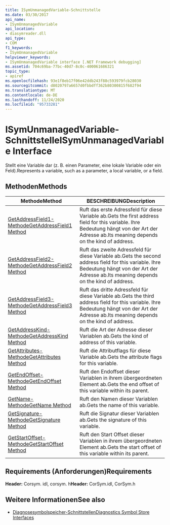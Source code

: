 ```yaml
---
title: ISymUnmanagedVariable-Schnittstelle
ms.date: 03/30/2017
api_name:
- ISymUnmanagedVariable
api_location:
- diasymreader.dll
api_type:
- COM
f1_keywords:
- ISymUnmanagedVariable
helpviewer_keywords:
- ISymUnmanagedVariable interface [.NET Framework debugging]
ms.assetid: 704c69ba-77bc-40d7-8c0c-400061686321
topic_type:
- apiref
ms.openlocfilehash: 93e1f8eb17f06e42ddb243f88c593979fcb28030
ms.sourcegitcommit: d8020797a6657d0fbbdff362b80300815f682f94
ms.translationtype: MT
ms.contentlocale: de-DE
ms.lasthandoff: 11/24/2020
ms.locfileid: "95733281"
---
```

# <a name="isymunmanagedvariable-interface"></a><span data-ttu-id="3ba3e-102">ISymUnmanagedVariable-Schnittstelle</span><span class="sxs-lookup"><span data-stu-id="3ba3e-102">ISymUnmanagedVariable Interface</span></span>

<span data-ttu-id="3ba3e-103">Stellt eine Variable dar (z. B. einen Parameter, eine lokale Variable oder ein Feld).</span><span class="sxs-lookup"><span data-stu-id="3ba3e-103">Represents a variable, such as a parameter, a local variable, or a field.</span></span>  
  
## <a name="methods"></a><span data-ttu-id="3ba3e-104">Methoden</span><span class="sxs-lookup"><span data-stu-id="3ba3e-104">Methods</span></span>  
  
|<span data-ttu-id="3ba3e-105">Methode</span><span class="sxs-lookup"><span data-stu-id="3ba3e-105">Method</span></span>|<span data-ttu-id="3ba3e-106">BESCHREIBUNG</span><span class="sxs-lookup"><span data-stu-id="3ba3e-106">Description</span></span>|  
|------------|-----------------|  
|[<span data-ttu-id="3ba3e-107">GetAddressField1-Methode</span><span class="sxs-lookup"><span data-stu-id="3ba3e-107">GetAddressField1 Method</span></span>](isymunmanagedvariable-getaddressfield1-method.md)|<span data-ttu-id="3ba3e-108">Ruft das erste Adressfeld für diese Variable ab.</span><span class="sxs-lookup"><span data-stu-id="3ba3e-108">Gets the first address field for this variable.</span></span> <span data-ttu-id="3ba3e-109">Ihre Bedeutung hängt von der Art der Adresse ab.</span><span class="sxs-lookup"><span data-stu-id="3ba3e-109">Its meaning depends on the kind of address.</span></span>|  
|[<span data-ttu-id="3ba3e-110">GetAddressField2-Methode</span><span class="sxs-lookup"><span data-stu-id="3ba3e-110">GetAddressField2 Method</span></span>](isymunmanagedvariable-getaddressfield2-method.md)|<span data-ttu-id="3ba3e-111">Ruft das zweite Adressfeld für diese Variable ab.</span><span class="sxs-lookup"><span data-stu-id="3ba3e-111">Gets the second address field for this variable.</span></span> <span data-ttu-id="3ba3e-112">Ihre Bedeutung hängt von der Art der Adresse ab.</span><span class="sxs-lookup"><span data-stu-id="3ba3e-112">Its meaning depends on the kind of address.</span></span>|  
|[<span data-ttu-id="3ba3e-113">GetAddressField3-Methode</span><span class="sxs-lookup"><span data-stu-id="3ba3e-113">GetAddressField3 Method</span></span>](isymunmanagedvariable-getaddressfield3-method.md)|<span data-ttu-id="3ba3e-114">Ruft das dritte Adressfeld für diese Variable ab.</span><span class="sxs-lookup"><span data-stu-id="3ba3e-114">Gets the third address field for this variable.</span></span> <span data-ttu-id="3ba3e-115">Ihre Bedeutung hängt von der Art der Adresse ab.</span><span class="sxs-lookup"><span data-stu-id="3ba3e-115">Its meaning depends on the kind of address.</span></span>|  
|[<span data-ttu-id="3ba3e-116">GetAddressKind-Methode</span><span class="sxs-lookup"><span data-stu-id="3ba3e-116">GetAddressKind Method</span></span>](isymunmanagedvariable-getaddresskind-method.md)|<span data-ttu-id="3ba3e-117">Ruft die Art der Adresse dieser Variablen ab.</span><span class="sxs-lookup"><span data-stu-id="3ba3e-117">Gets the kind of address of this variable.</span></span>|  
|[<span data-ttu-id="3ba3e-118">GetAttributes-Methode</span><span class="sxs-lookup"><span data-stu-id="3ba3e-118">GetAttributes Method</span></span>](isymunmanagedvariable-getattributes-method.md)|<span data-ttu-id="3ba3e-119">Ruft die Attributflags für diese Variable ab.</span><span class="sxs-lookup"><span data-stu-id="3ba3e-119">Gets the attribute flags for this variable.</span></span>|  
|[<span data-ttu-id="3ba3e-120">GetEndOffset-Methode</span><span class="sxs-lookup"><span data-stu-id="3ba3e-120">GetEndOffset Method</span></span>](isymunmanagedvariable-getendoffset-method.md)|<span data-ttu-id="3ba3e-121">Ruft den Endoffset dieser Variablen in ihrem übergeordneten Element ab.</span><span class="sxs-lookup"><span data-stu-id="3ba3e-121">Gets the end offset of this variable within its parent.</span></span>|  
|[<span data-ttu-id="3ba3e-122">GetName-Methode</span><span class="sxs-lookup"><span data-stu-id="3ba3e-122">GetName Method</span></span>](isymunmanagedvariable-getname-method.md)|<span data-ttu-id="3ba3e-123">Ruft den Namen dieser Variablen ab.</span><span class="sxs-lookup"><span data-stu-id="3ba3e-123">Gets the name of this variable.</span></span>|  
|[<span data-ttu-id="3ba3e-124">GetSignature-Methode</span><span class="sxs-lookup"><span data-stu-id="3ba3e-124">GetSignature Method</span></span>](isymunmanagedvariable-getsignature-method.md)|<span data-ttu-id="3ba3e-125">Ruft die Signatur dieser Variablen ab.</span><span class="sxs-lookup"><span data-stu-id="3ba3e-125">Gets the signature of this variable.</span></span>|  
|[<span data-ttu-id="3ba3e-126">GetStartOffset-Methode</span><span class="sxs-lookup"><span data-stu-id="3ba3e-126">GetStartOffset Method</span></span>](isymunmanagedvariable-getstartoffset-method.md)|<span data-ttu-id="3ba3e-127">Ruft den Start Offset dieser Variablen in ihrem übergeordneten Element ab.</span><span class="sxs-lookup"><span data-stu-id="3ba3e-127">Gets the start offset of this variable within its parent.</span></span>|  
  
## <a name="requirements"></a><span data-ttu-id="3ba3e-128">Requirements (Anforderungen)</span><span class="sxs-lookup"><span data-stu-id="3ba3e-128">Requirements</span></span>  

 <span data-ttu-id="3ba3e-129">**Header:** Corsym. idl, corsym. h</span><span class="sxs-lookup"><span data-stu-id="3ba3e-129">**Header:** CorSym.idl, CorSym.h</span></span>  
  
## <a name="see-also"></a><span data-ttu-id="3ba3e-130">Weitere Informationen</span><span class="sxs-lookup"><span data-stu-id="3ba3e-130">See also</span></span>

- [<span data-ttu-id="3ba3e-131">Diagnosesymbolspeicher-Schnittstellen</span><span class="sxs-lookup"><span data-stu-id="3ba3e-131">Diagnostics Symbol Store Interfaces</span></span>](diagnostics-symbol-store-interfaces.md)
